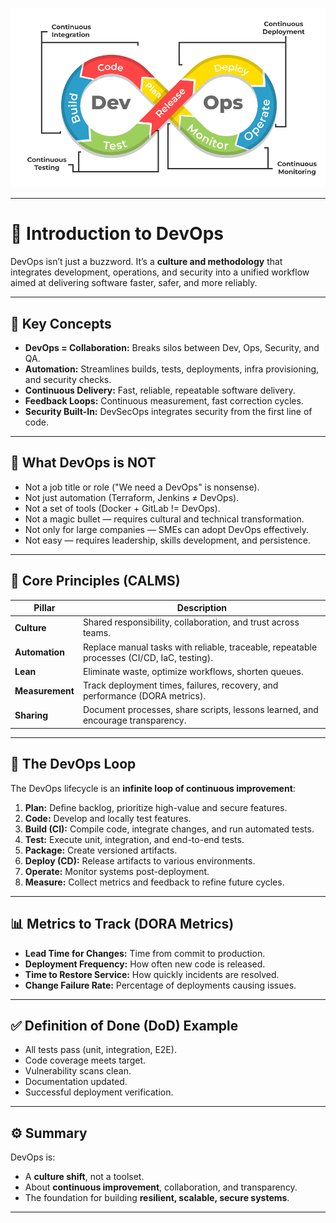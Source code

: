 ![alt text](/slides/DevOps.png)


---

# 📖 **Introduction to DevOps**

DevOps isn’t just a buzzword. It’s a **culture and methodology** that integrates development, operations, and security into a unified workflow aimed at delivering software faster, safer, and more reliably.

---

## 🔑 **Key Concepts**

* **DevOps = Collaboration:** Breaks silos between Dev, Ops, Security, and QA.
* **Automation:** Streamlines builds, tests, deployments, infra provisioning, and security checks.
* **Continuous Delivery:** Fast, reliable, repeatable software delivery.
* **Feedback Loops:** Continuous measurement, fast correction cycles.
* **Security Built-In:** DevSecOps integrates security from the first line of code.

---

## 🚫 **What DevOps is NOT**

* Not a job title or role ("We need a DevOps" is nonsense).
* Not just automation (Terraform, Jenkins ≠ DevOps).
* Not a set of tools (Docker + GitLab != DevOps).
* Not a magic bullet — requires cultural and technical transformation.
* Not only for large companies — SMEs can adopt DevOps effectively.
* Not easy — requires leadership, skills development, and persistence.

---

## 🧱 **Core Principles (CALMS)**

| Pillar          | Description                                                                                |
| --------------- | ------------------------------------------------------------------------------------------ |
| **Culture**     | Shared responsibility, collaboration, and trust across teams.                              |
| **Automation**  | Replace manual tasks with reliable, traceable, repeatable processes (CI/CD, IaC, testing). |
| **Lean**        | Eliminate waste, optimize workflows, shorten queues.                                       |
| **Measurement** | Track deployment times, failures, recovery, and performance (DORA metrics).                |
| **Sharing**     | Document processes, share scripts, lessons learned, and encourage transparency.            |

---

## 🔄 **The DevOps Loop**

The DevOps lifecycle is an **infinite loop of continuous improvement**:

1. **Plan:** Define backlog, prioritize high-value and secure features.
2. **Code:** Develop and locally test features.
3. **Build (CI):** Compile code, integrate changes, and run automated tests.
4. **Test:** Execute unit, integration, and end-to-end tests.
5. **Package:** Create versioned artifacts.
6. **Deploy (CD):** Release artifacts to various environments.
7. **Operate:** Monitor systems post-deployment.
8. **Measure:** Collect metrics and feedback to refine future cycles.

---

## 📊 **Metrics to Track (DORA Metrics)**

* **Lead Time for Changes:** Time from commit to production.
* **Deployment Frequency:** How often new code is released.
* **Time to Restore Service:** How quickly incidents are resolved.
* **Change Failure Rate:** Percentage of deployments causing issues.

---

## ✅ **Definition of Done (DoD) Example**

* All tests pass (unit, integration, E2E).
* Code coverage meets target.
* Vulnerability scans clean.
* Documentation updated.
* Successful deployment verification.

---

## ⚙️ **Summary**

DevOps is:

* A **culture shift**, not a toolset.
* About **continuous improvement**, collaboration, and transparency.
* The foundation for building **resilient, scalable, secure systems**.

---

